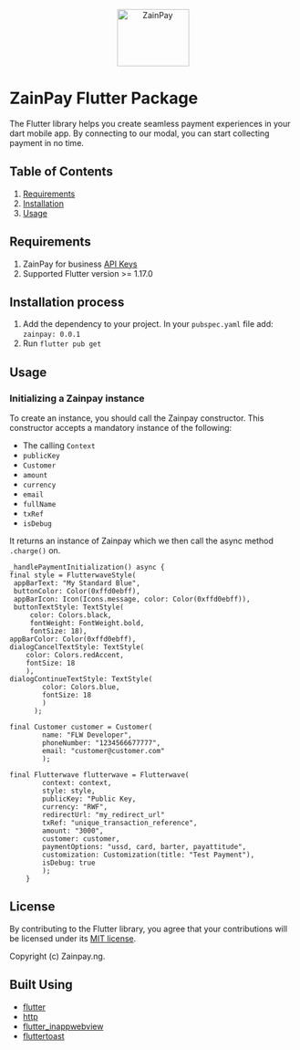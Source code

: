 <p align="center">  
   <img title="ZainPay" height="100" src="https://github.com/itcglobal/zainpay/blob/main/zainpay.png" width="50%"/>
</p>  

# ZainPay Flutter Package

The Flutter library helps you create seamless payment experiences in your dart mobile app. By connecting to our modal, you can start collecting payment in no time.


## Table of Contents

1. [Requirements](#requirements)
2. [Installation](#installation)
3. [Usage](#usage)

## Requirements

1. ZainPay for business [API Keys](https://https://zainpay.ng/developers)
2. Supported Flutter version >= 1.17.0


## Installation process

1. Add the dependency to your project. In your `pubspec.yaml` file add: `zainpay: 0.0.1`
2. Run `flutter pub get`

## Usage

### Initializing a Zainpay instance

To create an instance, you should call the Zainpay constructor. This constructor accepts a mandatory instance of the following:

- The calling `Context`
-  `publicKey`
-  `Customer`
-  `amount`
-  `currency`
-  `email`
-  `fullName`
-  `txRef`
-  `isDebug`

It returns an instance of Zainpay which we then call the async method `.charge()` on.

    _handlePaymentInitialization() async { 
    final style = FlutterwaveStyle(
     appBarText: "My Standard Blue", 
     buttonColor: Color(0xffd0ebff), 
     appBarIcon: Icon(Icons.message, color: Color(0xffd0ebff)),
     buttonTextStyle: TextStyle( 
	     color: Colors.black, 
	     fontWeight: FontWeight.bold, 
	     fontSize: 18), 
    appBarColor: Color(0xffd0ebff), 
    dialogCancelTextStyle: TextStyle(
	    color: Colors.redAccent, 
	    fontSize: 18
	    ),
    dialogContinueTextStyle: TextStyle(
		    color: Colors.blue, 
		    fontSize: 18
		    ) 
		  ); 

    final Customer customer = Customer(
		    name: "FLW Developer", 
		    phoneNumber: "1234566677777", 
		    email: "customer@customer.com"
		    );  
		    
    final Flutterwave flutterwave = Flutterwave(
		    context: context, 
		    style: style, 
		    publicKey: "Public Key, 
		    currency: "RWF", 
		    redirectUrl: "my_redirect_url" 
		    txRef: "unique_transaction_reference", 
		    amount: "3000", 
		    customer: customer, 
		    paymentOptions: "ussd, card, barter, payattitude", 
		    customization: Customization(title: "Test Payment"),
		    isDebug: true
		    ); 
		}

## License

By contributing to the Flutter library, you agree that your contributions will be licensed under its [MIT license](/LICENSE).

Copyright (c) Zainpay.ng.

## Built Using

- [flutter](https://flutter.dev/)
- [http](https://pub.dev/packages/http)
- [flutter_inappwebview](https://pub.dev/packages/flutter_inappwebview)
- [fluttertoast](https://pub.dev/packages/fluttertoast)
